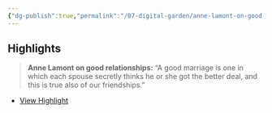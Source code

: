 ```yaml
---
{"dg-publish":true,"permalink":"/07-digital-garden/anne-lamont-on-good-relationships/","tags":["readwise","quotes"],"updated":"2025-04-06T21:01:00.085-07:00"}
---
```


## Highlights

> **Anne Lamont on good relationships:**
> “A good marriage is one in which each spouse secretly thinks he or she got the better deal, and this is true also of our friendships.”

 * [View Highlight](https://read.readwise.io/read/01gjdnca2kgg7qg18r8ebtzyzb)
